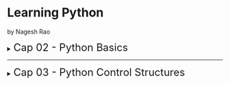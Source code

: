 # Learning Python
by Nagesh Rao

<details><summary>
<font size=5> Cap 02 - Python Basics </font>
</summary>

<br />

Goals:
 - [x] Understand how statements make up a Python script
 - [x] Work with the basic data types of Python and operate upon them
 - [x] Understand how to use variables in Python and differentiate between references and objetcs
 - [x] Take input from the user and generate formated output

### 2.1 - Statements and Lines
> **statement** = A unit logical instruction to the interpreter

> **program** = A integral collection of statements

> **line** = sequence of chars ended by newline character

<br />

By default, python uses one line per statement, but with the `;` it's possible to separate more than one statement in a single line.

```python
print('ola') ; print('oi')

>>> ola
>>> oi
```


It's also possible make multiple line statements by using the operator `\`

```python
print('This \
is a \
multiple line \
statement')

>>> This is a multiple line statement
```
### 2.2 - Comments
<br />

### 2.3 - Basic Data Types
> [!NOTE]
> Python does not require a variable to be declared as a specific type before use. All data is considered as objects (classes) which will be seen in most depth in chapter 12.

<br />

The objects in python can be on of theses specific types:
1. Integers (`int`)
1. Real numbers (`float`)
1. Comples numbers (`complex`)
1. Strings (`str`)
1. Boolean (`bool`)

More info in chapter 20. Here the author give A LOT of operations in every type above. 

### 2.4 - Identifiers (the name of things)
For variables names:
- alphabets, digits and underscores
- first digit not a number
- underscore in first digit has a special meaning (more on this later)
- cannot be the same of a keyword

Some good practices in creation of identifiers names ('first' means 'first word'):
- variables names: `first_second`
- class names: `FirstSecond`
- constant names: `FIRST_SECOND`
- rest: same of variables

### 2.5 - Keywords
Special words understood by Python.

Some Examples

|  |  |  |  |
|---------|---------|---------|---------|
|and     |else         | in        |   return      |
|as     |     except    |  is       |    True     |
|assert     | False        |  lambda        |  try       |
|break     |   finally      |  None       |  while       |
|class     |  for       |    nonlocal     |   with      |
|continue     | from        |   not      |   yield      |
|def     |  global       |   or      |         |
|del     |   if      |   pass      |         |
|elif     |   import      |  raise       |         |

### 2.6 - Variables
Some thing about variables:
1. created when and where required
1. the value can change over time
1. the type can change over time
1. it is possible find out what type is 'compatible' with it
1. the possible operations are type-dependent
1. values are objects and variables are references to these objects

### 2.7 - Basic input and output
Some `print()` interesting examples:

```python
'{p} is {a}, {p} is {b}'.format(\
p='Python',a='easy',b='fun')

>>> 'Python is easy, Python is fun'
```


|Combination  |Meaning  |
|---------|---------|
|{0}     |Display argument #0         |
|{age}     |Display argument named `age`         |
|{} |        Display next argument | 
|{0:d}     |Display argument #0 in decimal         |
|{age:d}    |Display argumento named `age` in decimal         |
|{:d}    |Display the next argument in decimal          |

</details>

---

<details><summary>
<font size=5> Cap 03 - Python Control Structures </font>
</summary>

</details>
